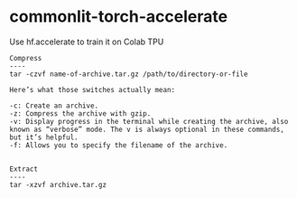 # commonlit-torch-accelerate
Use hf.accelerate to train it on Colab TPU


```
Compress
----
tar -czvf name-of-archive.tar.gz /path/to/directory-or-file

Here’s what those switches actually mean:

-c: Create an archive.
-z: Compress the archive with gzip.
-v: Display progress in the terminal while creating the archive, also known as “verbose” mode. The v is always optional in these commands, but it’s helpful.
-f: Allows you to specify the filename of the archive.


Extract
----
tar -xzvf archive.tar.gz
```